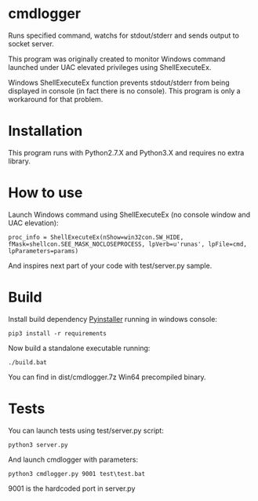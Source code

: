# cmdlogger
Runs specified command, watchs for stdout/stderr and sends output to socket server.

This program was originally created to monitor Windows command launched under UAC elevated privileges using ShellExecuteEx.

Windows ShellExecuteEx function prevents stdout/stderr from being displayed in console (in fact there is no console).
This program is only a workaround for that problem.

# Installation
This program runs with Python2.7.X and Python3.X and requires no extra library.

# How to use
Launch Windows command using ShellExecuteEx (no console window and UAC elevation):
```
proc_info = ShellExecuteEx(nShow=win32con.SW_HIDE, fMask=shellcon.SEE_MASK_NOCLOSEPROCESS, lpVerb=u'runas', lpFile=cmd, lpParameters=params)
```
And inspires next part of your code with test/server.py sample.

# Build
Install build dependency [Pyinstaller](http://www.pyinstaller.org/) running in windows console:
```
pip3 install -r requirements
```
Now build a standalone executable running:
```
./build.bat
```

You can find in dist/cmdlogger.7z Win64 precompiled binary.

# Tests
You can launch tests using test/server.py script:
```
python3 server.py
```
And launch cmdlogger with parameters:
```
python3 cmdlogger.py 9001 test\test.bat
```
9001 is the hardcoded port in server.py
